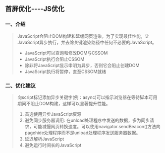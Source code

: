 ## 首屏优化----JS优化
### 一、介绍
> JavaScript会阻止DOM构建和延缓网页渲染。为了实现最佳性能，让JavaScript异步执行，并去除关键渲染路径中任何不必要的JavaScript。
> * JavaScript可以查询和修改DOM与CSSOM
> * JavaScript执行会阻止CSSOM
> * 除非将JavaScript显示申明为异步，否则它会阻止创建DOM
> * JavaScript执行将暂停，直至CSSOM就绪
### 二、优化建议
> 向script标记添加异步关键字(例：async)可以指示浏览器在等待脚本可用期间不阻止DOM构建，这样可以显著提升性能。
> 1. 首选使用异步JavaScript资源
> 2. 避免同步服务器调用: 在unload处理程序中发送的数据，多为同步请求，可能减慢网页转换速度。可以使用navigator.sendBeacon()方法向pagehide处理程序而不是unload处理程序发送服务器数据。
> 3. 延迟解析JavaScript
> 4. 避免运行时间长的JavaScript